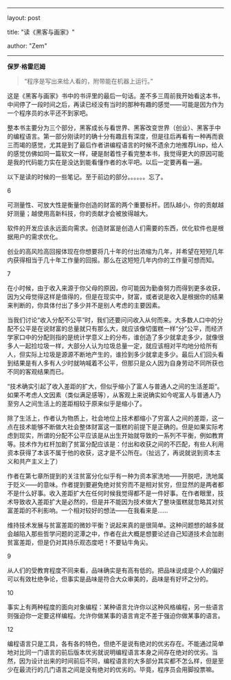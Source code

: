 ﻿---

layout: post

title: "读《黑客与画家》"

author: "Zem"

---

**保罗·格雷厄姆**

> “程序是写出来给人看的，附带能在机器上运行。”

这是《黑客与画家》书中的书评里的最后一句话。差不多三周前我开始看这本书，中间停了一段时间之后，再读已经没有当时的那种有趣的感觉——可能是因为作为一个程序员的水平还不到家吧。

整本书主要分为三个部分，黑客成长与看世界、黑客改变世界（创业）、黑客手中的编程语言。第一部分刚读时的确十分有趣且有深度，但是往后再看有一种再而衰三而竭的感觉，尤其是到了最后作者讲编程语言的时候不遗余力地推荐Lisp，给人的感觉仿佛如同一篇软文一样，硬是耐着性子看完整本书，我觉得更大的原因可能是我的代码能力实在是没达到能看懂作者的水平吧。以后一定要再看一遍。

以下是读的时候的一些笔记。至于前边的部分。。。。。。忘了。

6

可测量性、可放大性是衡量你创造的财富的两个重要标杆。团队越小，你的贡献越好测量；越使用高新科技，你的贡献才会被放得越大。

软件的开发应该永远面向需求。创造财富是创造人们需要的东西，优化软件也是根据用户的需求优化。

创业的高风险高回报体现在你想要将几十年的付出浓缩为几年，并希望在短短几年内获得相当于几十年工作量的回报。那么在这短短几年内你的工作量可想而知。

7

在小时候，由于收入来源于你父母的原因，你可能因为勤奋努力而得到更多收获，因为父母觉得这样是值得的，但是在现实中，财富，或者说是收入是根据你的结果来判断的，你具体付出了多少并不是别人考虑的主要因素。

当我们讨论“收入分配不公平”时，我们还要问问收入从何而来。大多数人口中的分配不公平是在说财富的总量就只有那么大，就应该像切蛋糕一样“分”公平，而经济学家口中的分配则指的是统计学意义上的分布，谁创造了多少就拿走多少，就像很多人一起捡垃圾一样，大部分人认为垃圾总量一定，就应该相对平均地分给所有人，但实际上垃圾是源源不断地产生的，谁捡到多少就拿走多少。最后人们回头看到结果是有人多有人少时就呐喊着不公平，但那只是众人因为自身劳动不同所获也不同的客观结果而已。

“技术确实引起了收入差距的扩大，但似乎缩小了富人与普通人之间的生活差距“。如果不考虑人文因素（类似满足感等），从客观上来说确实如今呢富人与普通人乃至穷人之间生活上的差距相较于原来似乎是缩小了。

除了生活上，作者认为物质上，社会地位上技术都缩小了穷富人之间的差距，这一点在技术能够不断做大社会整体财富这一蛋糕的前提下是正确的。但是如果实际考虑到现实，所谓的分配不公平应该是从出生开始就导致的一系列不平衡，例如教育等。技术作为杠杆加剧了贫富分配应该是：付出和收获之间的不匹配，有些人利用资本获得了本该不属于他的收获，这才是不公所在。（扯远了，再说就说到资本主义和共产主义上了）

作者在第七章所提到的关注贫富分化似乎有一种为资本家洗地——开脱吧，洗地属于贬义——的意味。作者提到要避免绝对贫穷而不是相对贫穷，但显然的是两者都不是什么好事。收入差距扩大在任何时候我觉得都不是一件好事。在作者眼里，技术导致收入差距扩大是必然的，但是并不能因为技术做大了整块蛋糕就忽略其对贫富差距的不利影响。一个相对较好的想法——在我看来是……

维持技术发展与贫富差距的微妙平衡？说起来真的是很简单。这种问题想的越多就会越陷入那些哲学问题的泥潭之中，作者在此大概是想要论述自己知道技术会加剧贫富差距，但是仍对其持乐观态度吧！不要钻牛角尖。

9

从人们的受教育程度不同来看，品味确实是有高有低的。把品味说成是个人的偏好可以有效杜绝争论，但事实是品味是符合大众审美的，品味是有好坏之分的。

10

事实上有两种程度的面向对象编程：某种语言允许你以这种风格编程，另一些语言则强迫你一定要这样编程。允许你做某事的语言肯定不差于强迫你做某事的语言。

12

编程语言只是工具，各有各的特色，但绝不是说有绝对的优劣存在。不能通过简单地对比同一门语言的前后版本优劣就说明编程语言本身之间存在绝对的优劣。当然，因为设计出来的时间前后不同，编程语言的大多部分其实都不怎么样，但是至少在最流行的几门语言之间是没有绝对的优劣的。毕竟，程序员会用脚投票嘛。

